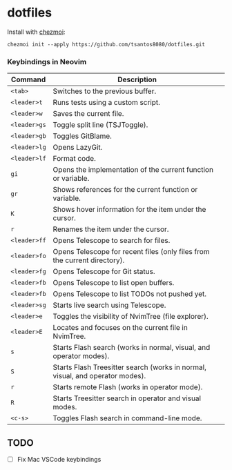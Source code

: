 # dotfiles

Install with [chezmoi](https://www.chezmoi.io/install):
```
chezmoi init --apply https://github.com/tsantos8080/dotfiles.git
```

### Keybindings in Neovim

| **Command**        | **Description**                                                     |
|--------------------|---------------------------------------------------------------------|
| `<tab>`            | Switches to the previous buffer.                                   |
| `<leader>t`        | Runs tests using a custom script.                                  |
| `<leader>w`        | Saves the current file.                                            |
| `<leader>gs`       | Toggle split line (TSJToggle).                                     |
| `<leader>gb`       | Toggles GitBlame.                                                  |
| `<leader>lg`       | Opens LazyGit.                                                     |
| `<leader>lf`       | Format code.                                                       |
| `gi`               | Opens the implementation of the current function or variable.      |
| `gr`               | Shows references for the current function or variable.             |
| `K`                | Shows hover information for the item under the cursor.             |
| `r`                | Renames the item under the cursor.                                 |
| `<leader>ff`       | Opens Telescope to search for files.                               |
| `<leader>fo`       | Opens Telescope for recent files (only files from the current directory). |
| `<leader>fg`       | Opens Telescope for Git status.                                    |
| `<leader>fb`       | Opens Telescope to list open buffers.                              |
| `<leader>fb`       | Opens Telescope to list TODOs not pushed yet.                      |
| `<leader>sg`       | Starts live search using Telescope.                                |
| `<leader>e`        | Toggles the visibility of NvimTree (file explorer).                |
| `<leader>E`        | Locates and focuses on the current file in NvimTree.               |
| `s`                | Starts Flash search (works in normal, visual, and operator modes). |
| `S`                | Starts Flash Treesitter search (works in normal, visual, and operator modes). |
| `r`                | Starts remote Flash (works in operator mode).                      |
| `R`                | Starts Treesitter search in operator and visual modes.             |
| `<c-s>`            | Toggles Flash search in command-line mode.                         |

## TODO
- [ ] Fix Mac VSCode keybindings

